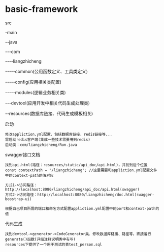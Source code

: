 # basic-framework

src

-main

--java

---com

----liangzhicheng

-----common(公用函数定义、工具类定义)

-----config(应用相关类配置)

-----modules(逻辑业务相关类)

---devtool(应用开发中相关代码生成处理类)

--resources(数据库链接、代码生成模板相关)

启动

    修改appliction.yml配置，包括数据库链接，redis链接等...
    需启动redis客户端(集成一些技术需要用到redis)
    启动类：com/liangzhicheng/Run.java

swagger接口文档

    找到api.html(路径：resources/static/api_doc/api.html)，并找到这个位置
    const contextPath = "/liangzhicheng"; //这里需要和appliction.yml配置文件中的context-path的值对应

    方式1->访问路径：http://localhost:8080/liangzhicheng/api_doc/api.html(swagger)
    方式2->访问路径：http://localhost:8080/liangzhicheng/doc.html(swagger-boostrap-ui)

    根据自己项目所需的端口和命名方式配置appliction.yml配置中的port和context-path的值


代码生成

    找到devtool->generator->CodeGenerator类，修改数据库链接、路径等，直接运行generate()函数(详细注释说明类中有写)
    resources下提供了一个用于测试的表test_person.sql
